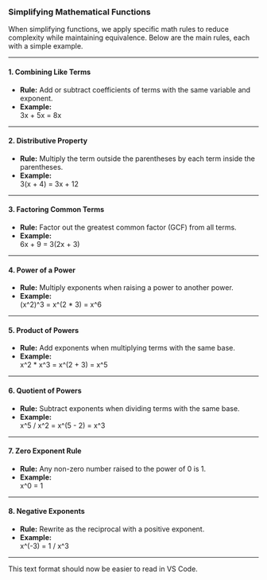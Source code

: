 ### Simplifying Mathematical Functions

When simplifying functions, we apply specific math rules to reduce complexity while maintaining equivalence. Below are the main rules, each with a simple example.

---

#### 1. **Combining Like Terms**  
- **Rule:** Add or subtract coefficients of terms with the same variable and exponent.  
- **Example:**  
  3x + 5x = 8x

---

#### 2. **Distributive Property**  
- **Rule:** Multiply the term outside the parentheses by each term inside the parentheses.  
- **Example:**  
  3(x + 4) = 3x + 12

---

#### 3. **Factoring Common Terms**  
- **Rule:** Factor out the greatest common factor (GCF) from all terms.  
- **Example:**  
  6x + 9 = 3(2x + 3)

---

#### 4. **Power of a Power**  
- **Rule:** Multiply exponents when raising a power to another power.  
- **Example:**  
  (x^2)^3 = x^(2 * 3) = x^6

---

#### 5. **Product of Powers**  
- **Rule:** Add exponents when multiplying terms with the same base.  
- **Example:**  
  x^2 * x^3 = x^(2 + 3) = x^5

---

#### 6. **Quotient of Powers**  
- **Rule:** Subtract exponents when dividing terms with the same base.  
- **Example:**  
  x^5 / x^2 = x^(5 - 2) = x^3

---

#### 7. **Zero Exponent Rule**  
- **Rule:** Any non-zero number raised to the power of 0 is 1.  
- **Example:**  
  x^0 = 1

---

#### 8. **Negative Exponents**  
- **Rule:** Rewrite as the reciprocal with a positive exponent.  
- **Example:**  
  x^(-3) = 1 / x^3

---

This text format should now be easier to read in VS Code.